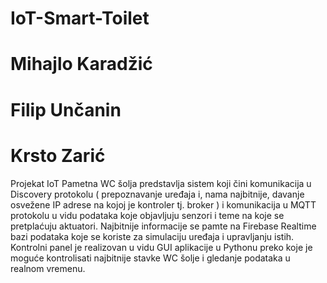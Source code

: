 # IoT-Smart-Toilet

# Mihajlo Karadžić
# Filip Unčanin
# Krsto Zarić

Projekat IoT Pametna WC šolja predstavlja sistem koji čini komunikacija u Discovery protokolu ( prepoznavanje uređaja i, nama najbitnije, davanje osvežene IP adrese na kojoj je kontroler tj. broker ) i komunikacija u MQTT protokolu u vidu podataka koje objavljuju senzori i teme na koje se pretplaćuju aktuatori.
Najbitnije informacije se pamte na Firebase Realtime bazi podataka koje se koriste za simulaciju uređaja i upravljanju istih.
Kontrolni panel je realizovan u vidu GUI aplikacije u Pythonu preko koje je moguće kontrolisati najbitnije stavke WC šolje i gledanje podataka u realnom vremenu.
